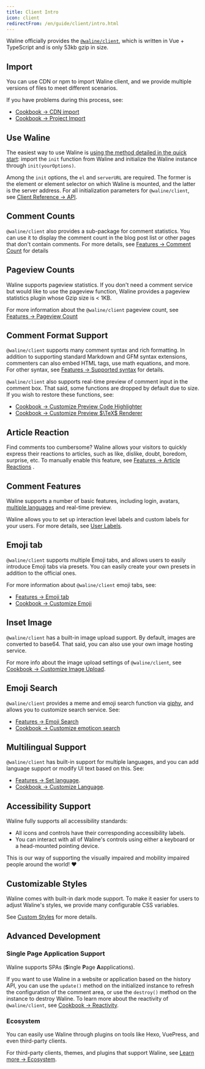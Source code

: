 ```yaml
---
title: Client Intro
icon: client
redirectFrom: /en/guide/client/intro.html
---
```


Waline officially provides the [`@waline/client`](https://www.npmjs.com/package/@waline/client), which is written in Vue + TypeScript and is only 53kb gzip in size.

## Import

You can use CDN or npm to import Waline client, and we provide multiple versions of files to meet different scenarios.

If you have problems during this process, see:

- [Cookbook → CDN import](../../cookbook/import/cdn.md)
- [Cookbook → Project Import](../../cookbook/import/project.md)

## Use Waline

The easiest way to use Waline is [using the method detailed in the quick start](./README.md#importing-in-html-client): import the `init` function from Waline and initialize the Waline instance through `init(yourOptions)`.

Among the `init` options, the `el` and `serverURL` are required. The former is the element or element selector on which Waline is mounted, and the latter is the server address. For all initialization parameters for `@waline/client`, see [Client Reference → API](../../reference/client/api.md).

## Comment Counts

`@waline/client` also provides a sub-package for comment statistics. You can use it to display the comment count in the blog post list or other pages that don't contain comments. For more details, see [Features → Comment Count](../features/comment.md) for details

## Pageview Counts

Waline supports pageview statistics. If you don't need a comment service but would like to use the pageview function, Waline provides a pageview statistics plugin whose Gzip size is < 1KB.

For more information about the `@waline/client` pageview count, see [Features → Pageview Count](../features/pageview.md)

## Comment Format Support

`@waline/client` supports many comment syntax and rich formatting. In addition to supporting standard Markdown and GFM syntax extensions, commenters can also embed HTML tags, use math equations, and more. For other syntax, see [Features → Supported syntax](../features/syntax.md) for details.

`@waline/client` also supports real-time preview of comment input in the comment box. That said, some functions are dropped by default due to size. If you wish to restore these functions, see:

- [Cookbook → Customize Preview Code Highlighter](../../cookbook/customize/highlighter.md)
- [Cookbook → Customize Preview $\TeX$ Renderer](../../cookbook/customize/tex-renderer.md)

## Article Reaction

Find comments too cumbersome? Waline allows your visitors to quickly express their reactions to articles, such as like, dislike, doubt, boredom, surprise, etc. To manually enable this feature, see [Features → Article Reactions](../features/reaction.md) .

## Comment Features

Waline supports a number of basic features, including login, avatars, [multiple languages](../features/i18n.md) and real-time preview.

Waline allows you to set up interaction level labels and custom labels for your users. For more details, see [User Labels](../features/label.md).

## Emoji tab

`@waline/client` supports multiple Emoji tabs, and allows users to easily introduce Emoji tabs via presets. You can easily create your own presets in addition to the official ones.

For more information about `@waline/client` emoji tabs, see:

- [Features → Emoji tab](../features/emoji.md)
- [Cookbook → Customize Emoji](../../cookbook/customize/emoji.md)

## Inset Image

`@waline/client` has a built-in image upload support. By default, images are converted to base64. That said, you can also use your own image hosting service.

For more info about the image upload settings of `@waline/client`, see [Cookbook → Customize Image Upload](../../cookbook/customize/upload-image.md).

## Emoji Search

`@waline/client` provides a meme and emoji search function via [giphy](https://giphy.com), and allows you to customize search service. See:

- [Features → Emoji Search](../features/search.md)
- [Cookbook → Customize emoticon search](../../cookbook/customize/search.md)

## Multilingual Support

`@waline/client` has built-in support for multiple languages, and you can add language support or modify UI text based on this. See:

- [Features → Set language](../features/i18n.md).
- [Cookbook → Customize Language](../../cookbook/customize/locale.md).

## Accessibility Support

Waline fully supports all accessibility standards:

- All icons and controls have their corresponding accessibility labels.
- You can interact with all of Waline's controls using either a keyboard or a head-mounted pointing device.

This is our way of supporting the visually impaired and mobility impaired people around the world! :heart:

## Customizable Styles

Waline comes with built-in dark mode support. To make it easier for users to adjust Waline's styles, we provide many configurable CSS variables.

See [Custom Styles](../features/style.md) for more details.

## Advanced Development

### Single Page Application Support

Waline supports SPAs (**S**ingle **P**age **A**applications).

If you want to use Waline in a website or application based on the history API, you can use the `update()` method on the initialized instance to refresh the configuration of the comment area, or use the `destroy()` method on the instance to destroy Waline. To learn more about the reactivity of `@waline/client`, see [Cookbook → Reactivity](../../cookbook/reactivity.md).

### Ecosystem

You can easily use Waline through plugins on tools like Hexo, VuePress, and even third-party clients.

For third-party clients, themes, and plugins that support Waline, see [Learn more → Ecosystem](../../advanced/ecosystem.md).
